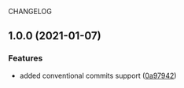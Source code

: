 CHANGELOG
## 1.0.0 (2021-01-07)


### Features

* added conventional commits support ([0a97942](https://github.com/peta-byte/conventional-commits-changelog-generation/commit/0a97942dde3331e28292e27d1cc75d93f21e8965))
